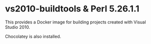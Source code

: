 # vs2010-buildtools & Perl 5.26.1.1

This provides a Docker image for building projects created with Visual Studio 2010.

Chocolatey is also installed.

